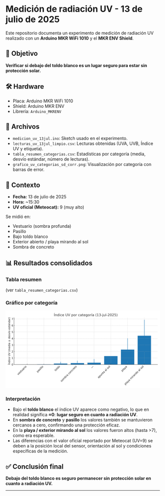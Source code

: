# Medición de radiación UV - 13 de julio de 2025

Este repositorio documenta un experimento de medición de radiación UV realizado con un **Arduino MKR WiFi 1010** y el **MKR ENV Shield**.

## 🎯 Objetivo
**Verificar si debajo del toldo blanco es un lugar seguro para estar sin protección solar.**

## 🛠️ Hardware
- Placa: Arduino MKR WiFi 1010  
- Shield: Arduino MKR ENV  
- Librería: `Arduino_MKRENV`

## 📂 Archivos
- `medicion_uv_13jul.ino`: Sketch usado en el experimento.  
- `lecturas_uv_13jul_limpio.csv`: Lecturas obtenidas (UVA, UVB, Índice UV y etiqueta).  
- `tabla_resumen_categorias.csv`: Estadísticas por categoría (media, desvío estándar, número de lecturas).  
- `grafico_uv_categorias_sd_corr.png`: Visualización por categoría con barras de error.  

## 📍 Contexto
- **Fecha:** 13 de julio de 2025  
- **Hora:** ~15:30  
- **UV oficial (Meteocat):** 9 (muy alto)  

Se midió en:
- Vestuario (sombra profunda)  
- Pasillo  
- Bajo toldo blanco  
- Exterior abierto / playa mirando al sol  
- Sombra de concreto  

## 📊 Resultados consolidados

### Tabla resumen
(ver `tabla_resumen_categorias.csv`)

### Gráfico por categoría
![Índice UV por categoría](grafico_uv_categorias_sd_corr.png)

### Interpretación
- Bajo el **toldo blanco** el índice UV aparece como negativo, lo que en realidad significa **≈0**: **lugar seguro en cuanto a radiación UV**.  
- En **sombra de concreto** y **pasillo** los valores también se mantuvieron cercanos a cero, confirmando una protección eficaz.  
- En la **playa / exterior mirando al sol** los valores fueron altos (hasta >7), como era esperable.  
- Las diferencias con el valor oficial reportado por Meteocat (UV=9) se deben a la posición local del sensor, orientación al sol y condiciones específicas de la medición.  

## ✅ Conclusión final
**Debajo del toldo blanco es seguro permanecer sin protección solar en cuanto a radiación UV.**  

---
